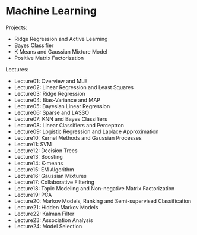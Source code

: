 # Machine Learning

Projects:
- Ridge Regression and Active Learning
- Bayes Classifier
- K Means and Gaussian Mixture Model
- Positive Matrix Factorization

Lectures:
- Lecture01: Overview and MLE
- Lecture02: Linear Regression and Least Squares
- Lecture03: Ridge Regression
- Lecture04: Bias-Variance and MAP
- Lecture05: Bayesian Linear Regression
- Lecture06: Sparse and LASSO
- Lecture07: KNN and Bayes Classifiers
- Lecture08: Linear Classifiers and Perceptron
- Lecture09: Logistic Regression and Laplace Approximation
- Lecture10: Kernel Methods and Gaussian Processes
- Lecture11: SVM
- Lecture12: Decision Trees
- Lecture13: Boosting
- Lecture14: K-means
- Lecture15: EM Algorithm
- Lecture16: Gaussian Mixtures
- Lecture17: Collaborative Filtering
- Lecture18: Topic Modeling and Non-negative Matrix Factorization
- Lecture19: PCA
- Lecture20: Markov Models, Ranking and Semi-supervised Classification
- Lecture21: Hidden Markov Models
- Lecture22: Kalman Filter
- Lecture23: Association Analysis
- Lecture24: Model Selection
